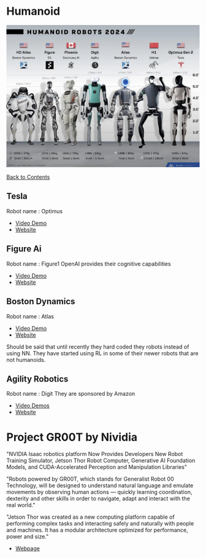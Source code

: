 
# Humanoid

![image](/Directories/Humanoid/Images/humanoid.jpg)



[Back to Contents](https://github.com/Bijan-K/AI-Tech-Checkpoint/blob/main/README.md)

## Tesla

Robot name : Optimus

- [Video Demo](https://x.com/Tesla_Optimus/status/1734756150137225501?s=20)
- [Website](https://www.tesla.com/AI)

## Figure Ai

Robot name : Figure1
OpenAI provides their cognitive capabilities

- [Video Demo](https://x.com/Figure_robot/status/1767913661253984474?s=20)
- [Website](https://www.figure.ai)

## Boston Dynamics

Robot name : Atlas

- [Video Demo](https://youtu.be/-e1_QhJ1EhQ?si=S_SGYXgLs-nbdSDl)
- [Website](https://bostondynamics.com/atlas/)

Should be said that until recently they hard coded they robots instead of using NN. They have started using RL in some of their newer robots that are not humanoids.

## Agility Robotics

Robot name : Digit
They are sponsored by Amazon

- [Video Demos](https://www.youtube.com/@AgilityRobotics)
- [Website](https://agilityrobotics.com)

# Project GR00T by Nividia

"NVIDIA Isaac robotics platform Now Provides Developers New Robot Training Simulator, Jetson Thor Robot Computer, Generative AI Foundation Models, and CUDA-Accelerated Perception and Manipulation Libraries"

"Robots powered by GR00T, which stands for Generalist Robot 00 Technology, will be designed to understand natural language and emulate movements by observing human actions — quickly learning coordination, dexterity and other skills in order to navigate, adapt and interact with the real world."

"Jetson Thor was created as a new computing platform capable of performing complex tasks and interacting safely and naturally with people and machines. It has a modular architecture optimized for performance, power and size."

- [Webpage](https://nvidianews.nvidia.com/news/foundation-model-isaac-robotics-platform)
